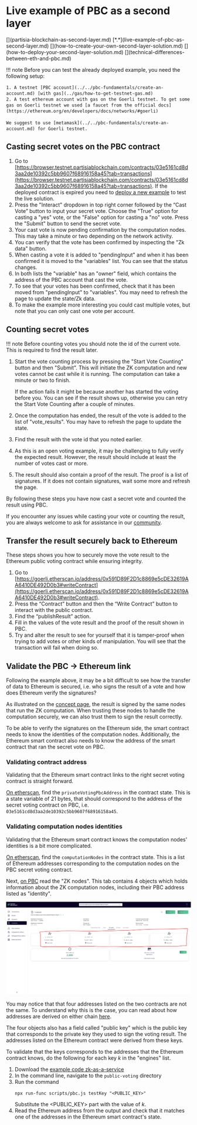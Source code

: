 # Live example of PBC as a second layer

<div class="dot-navigation" markdown>
   [](partisia-blockchain-as-second-layer.md)
   [*.*](live-example-of-pbc-as-second-layer.md)
   [](how-to-create-your-own-second-layer-solution.md)
   [](how-to-deploy-your-second-layer-solution.md)
   [](technical-differences-between-eth-and-pbc.md)
</div>

!!! note
    Before you can test the already deployed example, you need the following setup:

    1. A testnet [PBC account](../../pbc-fundamentals/create-an-account.md) [with gas](../gas/how-to-get-testnet-gas.md)
    2. A test ethereum account with gas on the Goerli testnet. To get some gas on Goerli testnet we used [a faucet from the official docs](https://ethereum.org/en/developers/docs/networks/#goerli)

    We suggest to use [metamask](../../pbc-fundamentals/create-an-account.md) for Goerli testnet.

## Casting secret votes on the PBC contract

1. Go
   to [https://browser.testnet.partisiablockchain.com/contracts/03e5161cd8d3aa2de10392c5bb9607f68916158a45?tab=transactions](https://browser.testnet.partisiablockchain.com/contracts/03e5161cd8d3aa2de10392c5bb9607f68916158a45?tab=transactions).
   If the deployed contract is expired you need to [deploy a new example](how-to-deploy-your-second-layer-solution.md)
   to test the live solution.
2. Press the "Interact" dropdown in top right corner followed by the “Cast Vote” button to input your secret vote.
   Choose the "True" option for casting a "yes" vote, or the "False" option for casting a "no" vote.
   Press the "Submit" button to send the secret vote.
3. Your cast vote is now pending confirmation by the computation nodes. This may take a minute or two depending on the
   network activity.
4. You can verify that the vote has been confirmed by inspecting the "Zk data" button.
5. When casting a vote it is added to "pendingInput" and when it has been confirmed it is moved to
   the "variables" list. You can see that the status changes.
6. In both lists the "variable" has an "owner" field, which contains the address of the PBC account
   that cast the vote.
7. To see that your votes has been confirmed, check that it has been moved from "pendingInput" to
   "variables". You may need to refresh the page to update the state/Zk data.
8. To make the example more interesting you could cast multiple votes, but note that you can only
   cast one vote per account.

## Counting secret votes

!!! note
    Before counting votes you should note the id of the current vote. This is required to find the result later.

1. Start the vote counting process by pressing the "Start Vote Counting" button and then "Submit". This will initiate
   the ZK computation and new votes cannot be cast while it is running. The computation can take a minute or two to
   finish.

   If the action fails it might be because another has started the voting before you. You can see if the result shows
   up, otherwise you can retry the Start Vote Counting after a couple of minutes.

2. Once the computation has ended, the result of the vote is added to the list of "vote_results". You may have to
   refresh the page to update the state.
3. Find the result with the vote id that you noted earlier.
4. As this is an open voting example, it may be challenging to fully verify the expected result. However, the result
   should include at least the number of votes cast or more.
5. The result should also contain a proof of the result. The proof is a list of signatures. If it does not contain
   signatures, wait some more and refresh the page.

By following these steps you have now cast a secret vote and counted the result using PBC.

If you encounter any issues while casting your vote or counting the result, you are always welcome to ask for assistance
in our [community](https://partisiablockchain.com/community).

## Transfer the result securely back to Ethereum

These steps shows you how to securely move the vote result to the Ethereum public voting contract while ensuring
integrity.

1. Go
   to [https://goerli.etherscan.io/address/0x591D89F2D1c8869e5cDE32619AA6410DE492D0b3#writeContract](https://goerli.etherscan.io/address/0x591D89F2D1c8869e5cDE32619AA6410DE492D0b3#writeContract).
2. Press the “Contract” button and then the “Write Contract” button to interact with the public contract.
3. Find the “publishResult” action.
4. Fill in the values of the vote result and the proof of the result shown in PBC.
5. Try and alter the result to see for yourself that it is tamper-proof when trying to add votes or other kinds of
   manipulation. You will see that the transaction will fail when doing so.

## Validate the PBC &rarr; Ethereum link

Following the example above, it may be a bit difficult to see how the transfer of data to Ethereum is secured, i.e. who
signs the result of a vote and how does Ethereum verify the signatures?

As illustrated on the [concept page](partisia-blockchain-as-second-layer.md), the result is signed by the same nodes
that run the ZK computation. When trusting these nodes to handle the computation securely, we can also trust them to
sign the result correctly.

To be able to verify the signatures on the Ethereum side, the smart contract needs to know the identities of the
computation nodes. Additionally, the Ethereum smart contract also needs to know the address of the smart contract that
ran the secret vote on PBC.

### Validating contract address

Validating that the Ethereum smart contract links to the right secret voting contract is straight
forward.

[On etherscan](https://goerli.etherscan.io/address/0x591D89F2D1c8869e5cDE32619AA6410DE492D0b3#readContract), find
the `privateVotingPbcAddress` in
the contract state. This is a state variable of 21 bytes, that should correspond to the address of
the secret voting contract on PBC, i.e. `03e5161cd8d3aa2de10392c5bb9607f68916158a45`.

### Validating computation nodes identities

Validating that the Ethereum smart contract knows the computation nodes' identities is a bit more
complicated.

[On etherscan](https://goerli.etherscan.io/address/0x591D89F2D1c8869e5cDE32619AA6410DE492D0b3#readContract), find
the `computationNodes` in
the contract state. This is a list of Ethereum addresses corresponding to the computation nodes on
the PBC secret voting contract.

Next, [on PBC](https://browser.testnet.partisiablockchain.com/contracts/03e5161cd8d3aa2de10392c5bb9607f68916158a45?tab=state)
read the
"ZK nodes". This tab contains 4 objects which holds
information about the ZK computation nodes, including their PBC address listed as "identity".

![ScreenshotPBCIdentity](ScreenshotPBCIdentity.png)

You may notice that that four addresses listed on the two contracts are not the same. To understand
why this is the case, you can read about how addresses are derived on either chain
[here](technical-differences-between-eth-and-pbc.md).

The four objects also has a field called "public key" which is the public key that corresponds to the private key they
used to sign the voting result. The addresses listed on the Ethereum contract were derived from these keys.

To validate that the keys corresponds to the addresses that the Ethereum contract knows, do the following for each key
_k_ in the "engines" list.

1. Download
   the [example code zk-as-a-service](https://gitlab.com/partisiablockchain/language/contracts/zk-as-a-service/)
2. In the command line, navigate to the `public-voting` directory
3. Run the command
   ```shell
   npx run-func scripts/pbc.js testKey "<PUBLIC_KEY>"
   ```
   Substitute the <PUBLIC_KEY> part with the value of _k_.
4. Read the Ethereum address from the output and check that it matches one of the addresses in the
   Ethereum smart contract's state.
